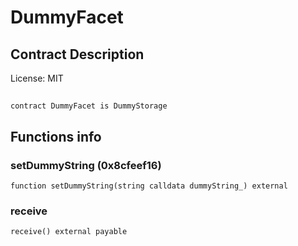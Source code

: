 # DummyFacet

## Contract Description


License: MIT

## 

```solidity
contract DummyFacet is DummyStorage
```


## Functions info

### setDummyString (0x8cfeef16)

```solidity
function setDummyString(string calldata dummyString_) external
```


### receive

```solidity
receive() external payable
```

